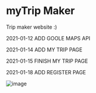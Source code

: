 # myTrip Maker
Trip maker website :)

2021-01-12 ADD GOOLE MAPS API

2021-01-14 ADD MY TRIP PAGE

2021-01-15 FINISH MY TRIP PAGE

2021-01-18 ADD REGISTER PAGE

![image](https://user-images.githubusercontent.com/43109589/104188633-dc056e80-545c-11eb-93ef-a4b9ace67657.png)
